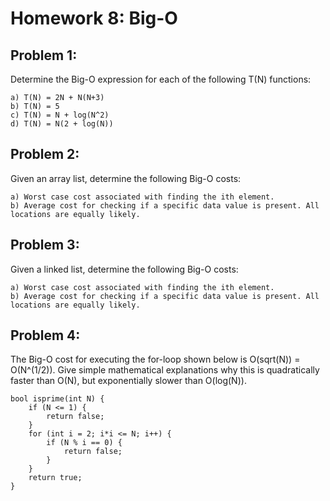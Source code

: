 # Homework 8: Big-O

## Problem 1:

Determine the Big-O expression for each of the following T(N) functions:

    a) T(N) = 2N + N(N+3)
    b) T(N) = 5
    c) T(N) = N + log(N^2)
    d) T(N) = N(2 + log(N))

## Problem 2:

Given an array list, determine the following Big-O costs:

    a) Worst case cost associated with finding the ith element.
    b) Average cost for checking if a specific data value is present. All locations are equally likely.

## Problem 3:

Given a linked list, determine the following Big-O costs:

    a) Worst case cost associated with finding the ith element.
    b) Average cost for checking if a specific data value is present. All locations are equally likely.

## Problem 4:

The Big-O cost for executing the for-loop shown below is O(sqrt(N)) = O(N^(1/2)). Give simple mathematical explanations why this is quadratically faster than O(N), but exponentially slower than O(log(N)).

```
bool isprime(int N) {
    if (N <= 1) {
        return false;
    }
    for (int i = 2; i*i <= N; i++) {
        if (N % i == 0) {
            return false;
        }
    }
    return true;
}
```
